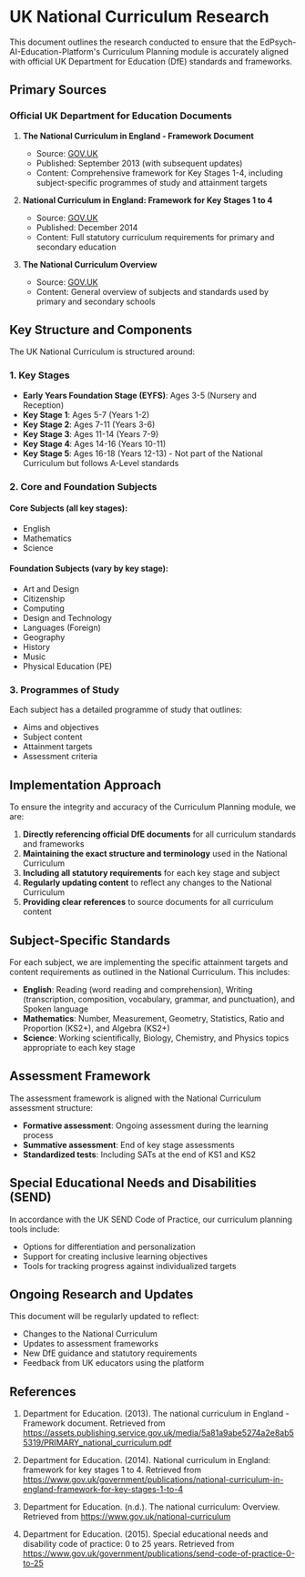 # UK National Curriculum Research

This document outlines the research conducted to ensure that the EdPsych-AI-Education-Platform's Curriculum Planning module is accurately aligned with official UK Department for Education (DfE) standards and frameworks.

## Primary Sources

### Official UK Department for Education Documents

1. **The National Curriculum in England - Framework Document**
   - Source: [GOV.UK](https://assets.publishing.service.gov.uk/media/5a81a9abe5274a2e8ab55319/PRIMARY_national_curriculum.pdf)
   - Published: September 2013 (with subsequent updates)
   - Content: Comprehensive framework for Key Stages 1-4, including subject-specific programmes of study and attainment targets

2. **National Curriculum in England: Framework for Key Stages 1 to 4**
   - Source: [GOV.UK](https://www.gov.uk/government/publications/national-curriculum-in-england-framework-for-key-stages-1-to-4)
   - Published: December 2014
   - Content: Full statutory curriculum requirements for primary and secondary education

3. **The National Curriculum Overview**
   - Source: [GOV.UK](https://www.gov.uk/national-curriculum)
   - Content: General overview of subjects and standards used by primary and secondary schools

## Key Structure and Components

The UK National Curriculum is structured around:

### 1. Key Stages

- **Early Years Foundation Stage (EYFS)**: Ages 3-5 (Nursery and Reception)
- **Key Stage 1**: Ages 5-7 (Years 1-2)
- **Key Stage 2**: Ages 7-11 (Years 3-6)
- **Key Stage 3**: Ages 11-14 (Years 7-9)
- **Key Stage 4**: Ages 14-16 (Years 10-11)
- **Key Stage 5**: Ages 16-18 (Years 12-13) - Not part of the National Curriculum but follows A-Level standards

### 2. Core and Foundation Subjects

#### Core Subjects (all key stages):
- English
- Mathematics
- Science

#### Foundation Subjects (vary by key stage):
- Art and Design
- Citizenship
- Computing
- Design and Technology
- Languages (Foreign)
- Geography
- History
- Music
- Physical Education (PE)

### 3. Programmes of Study

Each subject has a detailed programme of study that outlines:
- Aims and objectives
- Subject content
- Attainment targets
- Assessment criteria

## Implementation Approach

To ensure the integrity and accuracy of the Curriculum Planning module, we are:

1. **Directly referencing official DfE documents** for all curriculum standards and frameworks
2. **Maintaining the exact structure and terminology** used in the National Curriculum
3. **Including all statutory requirements** for each key stage and subject
4. **Regularly updating content** to reflect any changes to the National Curriculum
5. **Providing clear references** to source documents for all curriculum content

## Subject-Specific Standards

For each subject, we are implementing the specific attainment targets and content requirements as outlined in the National Curriculum. This includes:

- **English**: Reading (word reading and comprehension), Writing (transcription, composition, vocabulary, grammar, and punctuation), and Spoken language
- **Mathematics**: Number, Measurement, Geometry, Statistics, Ratio and Proportion (KS2+), and Algebra (KS2+)
- **Science**: Working scientifically, Biology, Chemistry, and Physics topics appropriate to each key stage

## Assessment Framework

The assessment framework is aligned with the National Curriculum assessment structure:

- **Formative assessment**: Ongoing assessment during the learning process
- **Summative assessment**: End of key stage assessments
- **Standardized tests**: Including SATs at the end of KS1 and KS2

## Special Educational Needs and Disabilities (SEND)

In accordance with the UK SEND Code of Practice, our curriculum planning tools include:

- Options for differentiation and personalization
- Support for creating inclusive learning objectives
- Tools for tracking progress against individualized targets

## Ongoing Research and Updates

This document will be regularly updated to reflect:

- Changes to the National Curriculum
- Updates to assessment frameworks
- New DfE guidance and statutory requirements
- Feedback from UK educators using the platform

## References

1. Department for Education. (2013). The national curriculum in England - Framework document. Retrieved from https://assets.publishing.service.gov.uk/media/5a81a9abe5274a2e8ab55319/PRIMARY_national_curriculum.pdf

2. Department for Education. (2014). National curriculum in England: framework for key stages 1 to 4. Retrieved from https://www.gov.uk/government/publications/national-curriculum-in-england-framework-for-key-stages-1-to-4

3. Department for Education. (n.d.). The national curriculum: Overview. Retrieved from https://www.gov.uk/national-curriculum

4. Department for Education. (2015). Special educational needs and disability code of practice: 0 to 25 years. Retrieved from https://www.gov.uk/government/publications/send-code-of-practice-0-to-25
